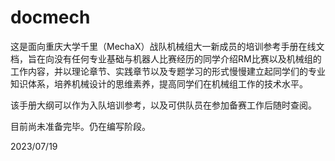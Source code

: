 # docmech

这是面向重庆大学千里（MechaX）战队机械组大一新成员的培训参考手册在线文档，旨在向没有任何专业基础与机器人比赛经历的同学介绍RM比赛以及机械组的工作内容，并以理论章节、实践章节以及专题学习的形式慢慢建立起同学们的专业知识体系，培养机械设计的思维素养，提高同学们在机械组工作的技术水平。

该手册大纲可以作为入队培训参考，以及可供队员在参加备赛工作后随时查阅。

目前尚未准备完毕。仍在编写阶段。

2023/07/19

